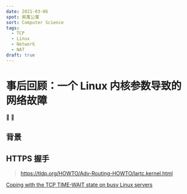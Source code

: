 ```yaml
---
date: 2021-03-06
spot: 紫寓公寓
sort: Computer Science
tags:
  - TCP
  - Linux
  - Network
  - NAT
draft: true
---
```


# 事后回顾：一个 Linux 内核参数导致的网络故障

👷 🚧

## 背景

## HTTPS 握手

> <https://tldp.org/HOWTO/Adv-Routing-HOWTO/lartc.kernel.html>

[Coping with the TCP TIME-WAIT state on busy Linux servers](https://vincent.bernat.ch/en/blog/2014-tcp-time-wait-state-linux)
